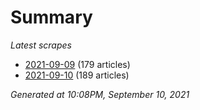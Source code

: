 # Summary
*Latest scrapes*
* [2021-09-09](https://github.com/nuuuwan/news_lk/blob/data/news_lk.2021-09-09.json) (179 articles)
* [2021-09-10](https://github.com/nuuuwan/news_lk/blob/data/news_lk.2021-09-10.json) (189 articles)

*Generated at 10:08PM, September 10, 2021*